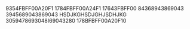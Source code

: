 9354FBFF00A20F1
1784FBFF00A24F1
17643FBFF00
84368943869043
3945689043869043
HSDJKGHSDJGHJSDHJKG
3059478693048I69043280
178BFBFF00A20F10
